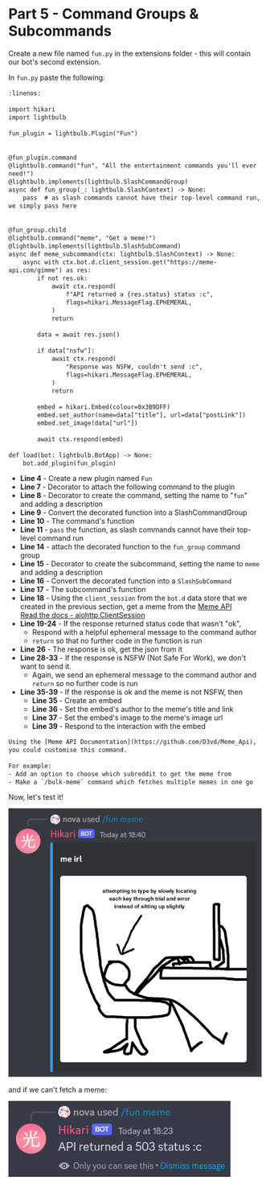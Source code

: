 # Part 5 - Command Groups & Subcommands

Create a new file named `fun.py` in the extensions folder - this will contain our bot's second extension.

In `fun.py` paste the following:

```{code-block} python
:linenos:

import hikari
import lightbulb

fun_plugin = lightbulb.Plugin("Fun")


@fun_plugin.command
@lightbulb.command("fun", "All the entertainment commands you'll ever need!")
@lightbulb.implements(lightbulb.SlashCommandGroup)
async def fun_group(_: lightbulb.SlashContext) -> None:
    pass  # as slash commands cannot have their top-level command run, we simply pass here


@fun_group.child
@lightbulb.command("meme", "Get a meme!")
@lightbulb.implements(lightbulb.SlashSubCommand)
async def meme_subcommand(ctx: lightbulb.SlashContext) -> None:
    async with ctx.bot.d.client_session.get("https://meme-api.com/gimme") as res:
        if not res.ok:
            await ctx.respond(
                f"API returned a {res.status} status :c",
                flags=hikari.MessageFlag.EPHEMERAL,
            )
            return

        data = await res.json()

        if data["nsfw"]:
            await ctx.respond(
                "Response was NSFW, couldn't send :c",
                flags=hikari.MessageFlag.EPHEMERAL,
            )
            return

        embed = hikari.Embed(colour=0x3B9DFF)
        embed.set_author(name=data["title"], url=data["postLink"])
        embed.set_image(data["url"])

        await ctx.respond(embed)

def load(bot: lightbulb.BotApp) -> None:
    bot.add_plugin(fun_plugin)
```

- **Line 4** - Create a new plugin named `Fun`
- **Line 7** - Decorator to attach the following command to the plugin
- **Line 8** - Decorator to create the command, setting the name to "`fun`" and adding a description
- **Line 9** - Convert the decorated function into a SlashCommandGroup
- **Line 10** - The command's function
- **Line 11** - `pass` the function, as slash commands cannot have their top-level command run
- **Line 14** - attach the decorated function to the `fun_group` command group
- **Line 15** - Decorator to create the subcommand, setting the name to `meme` and adding a description
- **Line 16** - Convert the decorated function into a `SlashSubCommand`
- **Line 17** - The subcommand's function
- **Line 18** - Using the `client_session` from the `bot.d` data store that we created in the previous section, get a meme from the [Meme API](https://github.com/D3vd/Meme_Api)   
    [Read the docs - aiohttp.ClientSession](https://docs.aiohttp.org/en/stable/#client-example)
- **Line 19-24** - If the response returned status code that wasn't "ok",
    - Respond with a helpful ephemeral message to the command author
    - `return` so that no further code in the function is run
- **Line 26** - The response is ok, get the json from it
- **Line 28-33** - If the response is NSFW (Not Safe For Work), we don't want to send it.
    - Again, we send an ephemeral message to the command author and `return` so no further code is run
- **Line 35-39** - If the response is ok and the meme is not NSFW, then
    - **Line 35** - Create an embed
    - **Line 36** - Set the embed's author to the meme's title and link
    - **Line 37** - Set the embed's image to the meme's image url
    - **Line 39** - Respond to the interaction with the embed

```{note}
Using the [Meme API Documentation](https://github.com/D3vd/Meme_Api), you could customise this command.

For example:
- Add an option to choose which subreddit to get the meme from
- Make a `/bulk-meme` command which fetches multiple memes in one go
```

Now, let's test it!

![meme](../_static/lightbulb/meme_1.png)

and if we can't fetch a meme:

![api error](../_static/lightbulb/meme_2.png)

